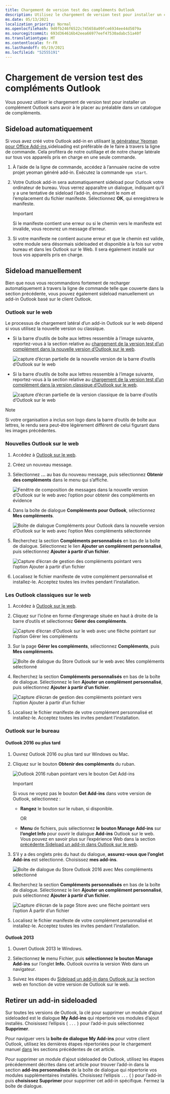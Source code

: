 ```yaml
---
title: Chargement de version test des compléments Outlook
description: Utilisez le chargement de version test pour installer un complément Outlook sans avoir à le placer au préalable dans un catalogue de compléments.
ms.date: 05/13/2021
localization_priority: Normal
ms.openlocfilehash: 9d0fb246f6522c745658a09fce6934ee44d5079a
ms.sourcegitcommit: 693d364616b42eea66977eef47530adabc51a40f
ms.translationtype: MT
ms.contentlocale: fr-FR
ms.lasthandoff: 05/19/2021
ms.locfileid: "52555191"
---
```

# <a name="sideload-outlook-add-ins-for-testing"></a>Chargement de version test des compléments Outlook

Vous pouvez utiliser le chargement de version test pour installer un complément Outlook sans avoir à le placer au préalable dans un catalogue de compléments.

## <a name="sideload-automatically"></a>Sideload automatiquement

Si vous avez créé votre Outlook add-in en utilisant [le générateur Yeoman pour Office Add-ins,](https://github.com/OfficeDev/generator-office)sideloading est préférable de le faire à travers la ligne de commande. Cela profitera de notre outillage et de notre charge latérale sur tous vos appareils pris en charge en une seule commande.

1. À l’aide de la ligne de commande, accédez à l’annuaire racine de votre projet yeoman généré add-in. Exécutez la commande `npm start`.

1. Votre Outlook add-in sera automatiquement sideload pour Outlook votre ordinateur de bureau. Vous verrez apparaître un dialogue, indiquant qu’il y a une tentative de sideload l’add-in, énumérant le nom et l’emplacement du fichier manifeste. Sélectionnez **OK**, qui enregistrera le manifeste.

    > [!IMPORTANT]
    > Si le manifeste contient une erreur ou si le chemin vers le manifeste est invalide, vous recevrez un message d’erreur.

1. Si votre manifeste ne contient aucune erreur et que le chemin est valide, votre module sera désormais sideloaded et disponible à la fois sur votre bureau et dans les Outlook sur le Web. Il sera également installé sur tous vos appareils pris en charge.

## <a name="sideload-manually"></a>Sideload manuellement

Bien que nous vous recommandons fortement de recharger automatiquement à travers la ligne de commande telle que couverte dans la section précédente, vous pouvez également sideload manuellement un add-in Outlook basé sur le client Outlook.

### <a name="outlook-on-the-web"></a>Outlook sur le web

Le processus de chargement latéral d’un add-in Outlook sur le web dépend si vous utilisez la nouvelle version ou classique.

- Si la barre d’outils de boîte aux lettres ressemble à l’image suivante, reportez-vous à la section relative au [chargement de la version test d’un complément dans la nouvelle version d’Outlook sur le web](#new-outlook-on-the-web).

    ![capture d’écran partielle de la nouvelle version de la barre d’outils d’Outlook sur le web](../images/outlook-on-the-web-new-toolbar.png)

- Si la barre d’outils de boîte aux lettres ressemble à l’image suivante, reportez-vous à la section relative au [chargement de la version test d’un complément dans la version classique d’Outlook sur le web](#classic-outlook-on-the-web).

    ![capture d’écran partielle de la version classique de la barre d’outils d’Outlook sur le web](../images/outlook-on-the-web-classic-toolbar.png)

> [!NOTE]
> Si votre organisation a inclus son logo dans la barre d’outils de boîte aux lettres, le rendu sera peut-être légèrement différent de celui figurant dans les images précédentes.

### <a name="new-outlook-on-the-web"></a>Nouvelles Outlook sur le web

1. Accédez à [Outlook sur le web](https://outlook.office.com).

1. Créez un nouveau message.

1. Sélectionnez **...** au bas du nouveau message, puis sélectionnez **Obtenir des compléments** dans le menu qui s’affiche.

    ![Fenêtre de composition de messages dans la nouvelle version d’Outlook sur le web avec l’option pour obtenir des compléments en évidence](../images/outlook-on-the-web-new-get-add-ins.png)

1. Dans la boîte de dialogue **Compléments pour Outlook**, sélectionnez **Mes compléments**.

    ![Boîte de dialogue Compléments pour Outlook dans la nouvelle version d’Outlook sur le web avec l’option Mes compléments sélectionnée](../images/outlook-on-the-web-new-my-add-ins.png)

1. Recherchez la section **Compléments personnalisés** en bas de la boîte de dialogue. Sélectionnez le lien **Ajouter un complément personnalisé**, puis sélectionnez **Ajouter à partir d’un fichier**.

    ![Capture d’écran de gestion des compléments pointant vers l’option Ajouter à partir d’un fichier](../images/outlook-sideload-desktop-add-from-file.png)

1. Localisez le fichier manifeste de votre complément personnalisé et installez-le. Acceptez toutes les invites pendant l’installation.

### <a name="classic-outlook-on-the-web"></a>Les Outlook classiques sur le web

1. Accédez à [Outlook sur le web](https://outlook.office.com).

1. Cliquez sur l’icône en forme d’engrenage située en haut à droite de la barre d’outils et sélectionnez **Gérer des compléments**.

    ![Capture d’écran d’Outlook sur le web avec une flèche pointant sur l’option Gérer les compléments](../images/outlook-sideload-web-manage-integrations.png)

1. Sur la page **Gérer les compléments**, sélectionnez **Compléments**, puis **Mes compléments**.

    ![Boîte de dialogue du Store Outlook sur le web avec Mes compléments sélectionné](../images/outlook-sideload-store-select-add-ins.png)

1. Recherchez la section **Compléments personnalisés** en bas de la boîte de dialogue. Sélectionnez le lien **Ajouter un complément personnalisé**, puis sélectionnez **Ajouter à partir d’un fichier**.

    ![Capture d’écran de gestion des compléments pointant vers l’option Ajouter à partir d’un fichier](../images/outlook-sideload-desktop-add-from-file.png)

1. Localisez le fichier manifeste de votre complément personnalisé et installez-le. Acceptez toutes les invites pendant l’installation.

### <a name="outlook-on-the-desktop"></a>Outlook sur le bureau

#### <a name="outlook-2016-or-later"></a>Outlook 2016 ou plus tard

1. Ouvrez Outlook 2016 ou plus tard sur Windows ou Mac.

1. Cliquez sur le bouton **Obtenir des compléments** du ruban.

    ![Outlook 2016 ruban pointant vers le bouton Get Add-ins](../images/outlook-sideload-desktop-store.png)

    > [!IMPORTANT]
    > Si vous ne voyez pas le bouton **Get Add-ins** dans votre version de Outlook, sélectionnez :
    >
    > - **Rangez** le bouton sur le ruban, si disponible.
    >
    >   OR
    >
    > - **Menu** de fichiers, puis sélectionnez **le bouton Manage Add-ins** sur **l’onglet Info** pour ouvrir le dialogue **Add-ins** Outlook sur le web.<br>Vous pouvez en savoir plus sur l’expérience Web dans la section [précédente Sideload un add-in dans Outlook sur le web](#outlook-on-the-web).

1. S’il y a des onglets près du haut du dialogue, **assurez-vous que l’onglet Add-ins** est sélectionné. Choisissez **mes add-ins**.

    ![Boîte de dialogue du Store Outlook 2016 avec Mes compléments sélectionné](../images/outlook-sideload-store-select-add-ins.png)

1. Recherchez la section **Compléments personnalisés** en bas de la boîte de dialogue. Sélectionnez le lien **Ajouter un complément personnalisé**, puis sélectionnez **Ajouter à partir d’un fichier**.

    ![Capture d’écran de la page Store avec une flèche pointant vers l’option À partir d’un fichier](../images/outlook-sideload-desktop-add-from-file.png)

1. Localisez le fichier manifeste de votre complément personnalisé et installez-le. Acceptez toutes les invites pendant l’installation.

#### <a name="outlook-2013"></a>Outlook 2013

1. Ouvert Outlook 2013 le Windows.

1. Sélectionnez **le** menu Fichier, puis **sélectionnez le bouton Manage Add-ins** sur l’onglet **Info.** Outlook ouvrira la version Web dans un navigateur.

1. Suivez les étapes du [Sideload un add-in dans Outlook sur la](#outlook-on-the-web) section web en fonction de votre version de Outlook sur le web.

## <a name="remove-a-sideloaded-add-in"></a>Retirer un add-in sideloaded

Sur toutes les versions de Outlook, la clé pour supprimer un module d’ajout sideloaded est le dialogue **My Add-ins** qui répertorie vos modules d’ajout installés. Choisissez l’ellipsis ( `...` ) pour l’add-in puis sélectionnez **Supprimer**.

Pour naviguer vers la **boîte de dialogue My Add-ins** pour votre client Outlook, utilisez les dernières étapes répertoriées pour le chargement manuel [dans](#sideload-manually) les sections précédentes de cet article.

Pour supprimer un module d’ajout sideloaded de Outlook, utilisez les étapes précédemment décrites dans cet article pour trouver l’add-in dans la section **add-ins personnalisés** de la boîte de dialogue qui répertorie vos modules supplémentaires installés. Choisissez l’ellipsis `...` ( ) pour l’add-in puis **choisissez Supprimer** pour supprimer cet add-in spécifique. Fermez la boîte de dialogue.
